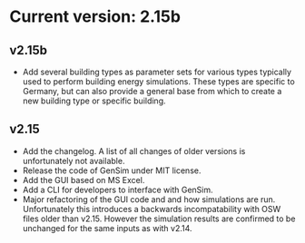 # Current version: 2.15b

## v2.15b
* Add several building types as parameter sets for various types typically used to perform building energy simulations. These types are specific to Germany, but can also provide a general base from which to create a new building type or specific building.

## v2.15
* Add the changelog. A list of all changes of older versions is unfortunately not available.
* Release the code of GenSim under MIT license.
* Add the GUI based on MS Excel.
* Add a CLI for developers to interface with GenSim.
* Major refactoring of the GUI code and and how simulations are run. Unfortunately this introduces a backwards incompatability with OSW files older than v2.15. However the simulation results are confirmed to be unchanged for the same inputs as with v2.14.